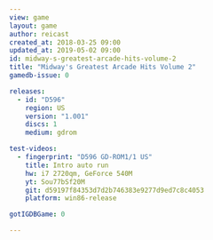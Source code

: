 ```yaml
---
view: game
layout: game
author: reicast
created_at: 2018-03-25 09:00
updated_at: 2019-05-02 09:00
id: midway-s-greatest-arcade-hits-volume-2
title: "Midway's Greatest Arcade Hits Volume 2"
gamedb-issue: 0

releases:
  - id: "D596"
    region: US
    version: "1.001"
    discs: 1
    medium: gdrom

test-videos:
  - fingerprint: "D596 GD-ROM1/1 US"
    title: Intro auto run
    hw: i7 2720qm, GeForce 540M
    yt: Sou77bSf20M
    git: d59197f84353d7d2b746383e9277d9ed7c8c4053
    platform: win86-release

gotIGDBGame: 0

---
```

